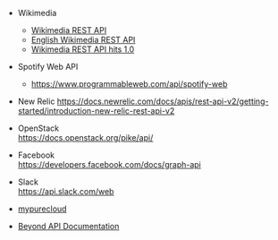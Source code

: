 - Wikimedia
  - [Wikimedia REST API](https://www.mediawiki.org/wiki/REST_API)
  - [English Wikimedia REST API](https://en.wikipedia.org/api/rest_v1/)
  - [Wikimedia REST API hits 1.0](https://blog.wikimedia.org/2017/04/06/wikimedia-rest-api/)

- Spotify Web API
  - https://www.programmableweb.com/api/spotify-web

- New Relic
https://docs.newrelic.com/docs/apis/rest-api-v2/getting-started/introduction-new-relic-rest-api-v2

- OpenStack  
https://docs.openstack.org/pike/api/

- Facebook  
https://developers.facebook.com/docs/graph-api

- Slack  
https://api.slack.com/web  


- [mypurecloud](https://developer.mypurecloud.com/api/rest/v2/)
- [Beyond API Documentation](http://docs.beyondshop.cloud/)
